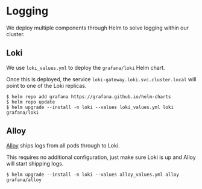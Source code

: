 # Logging

We deploy multiple components through Helm to solve logging within our cluster.

## Loki

We use `loki_values.yml` to deploy the `grafana/loki` Helm chart.

Once this is deployed, the service `loki-gateway.loki.svc.cluster.local` will point to one of the Loki replicas.

```
$ helm repo add grafana https://grafana.github.io/helm-charts
$ helm repo update
$ helm upgrade --install -n loki --values loki_values.yml loki grafana/loki
```

## Alloy

[Alloy](https://grafana.com/oss/alloy-opentelemetry-collector/) ships logs from all pods through to Loki.

This requires no additional configuration, just make sure Loki is up and Alloy will start shipping logs.

```
$ helm upgrade --install -n loki --values alloy_values.yml alloy grafana/alloy
```
